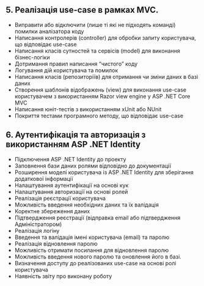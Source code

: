 ## 5. Реалізація use-case в рамках MVC.

* Виправити або відключити (лише ті які не підходять команді) помилки аналізатора коду
* Написання контролерів (controller) для обробки запиту користувача, що відповідає use-case
* Написання класів сутностей та сервісів (model) для виконання бізнес-логіки
* Дотримання правил написання “чистого” коду
* Логування дій користувача та помилок
* Написання класів (репозиторіїв) для отримання чи зміни даних в базі даних
* Створення шаблонів відображень (view) для виконання use-case користувачем з використанням Razor view engine у ASP .NET Core MVC
* Написання юніт-тестів з використанням xUnit або NUnit
* Покриття тестами програмного методу, що відповідає use-case

## 6. Аутентифікація та авторизація з використанням ASP .NET Identity

* Підключення ASP .NET Identity до проекту
* Заповнення бази даних ролями відповідно до документації
* Розширення моделі користувача із ASP .NET Identity для зберігання додаткової інформації
* Налаштування аутентифікації на основі кук
* Налаштування авторизації на основі ролей
* Реалізація реєстрації користувача
* Можливість введення необхідних даних та їх валідація
* Коректне збереження даних
* Підтвердження реєстрації (відправка email або підтвердження Адміністратором)
* Реалізація логіну
* Введення та валідація імені користувача (email) та паролю
* Реалізація відновлення паролю
* Можливість отримати посилання для відновлення паролю
* Можливість введення нового паролю та оновлення його в базі.
* Визначення доступу до реалізованих use-case на основі ролі користувача
* Наявність звіту про виконану роботу
